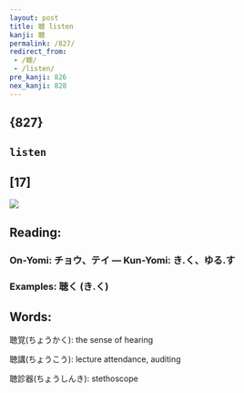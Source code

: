 ```yaml
---
layout: post
title: 聴 listen
kanji: 聴
permalink: /827/
redirect_from:
 - /聴/
 - /listen/
pre_kanji: 826
nex_kanji: 828
---
```


## {827}

## `listen`

## [17]

<div class="stroke"><img src="E881B4.png" /></div>

## Reading:

### On-Yomi: チョウ、テイ &mdash; Kun-Yomi: き.く、ゆる.す

### Examples: 聴く (き.く)

## Words:

聴覚(ちょうかく): the sense of hearing

聴講(ちょうこう): lecture attendance, auditing

聴診器(ちょうしんき): stethoscope
